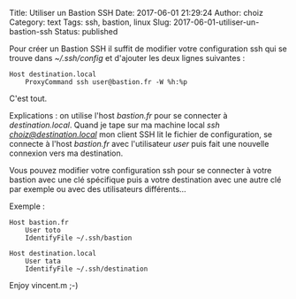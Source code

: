 Title: Utiliser un Bastion SSH
Date: 2017-06-01 21:29:24
Author: choiz
Category: text
Tags: ssh, bastion, linux
Slug: 2017-06-01-utiliser-un-bastion-ssh
Status: published

Pour créer un Bastion SSH il suffit de modifier votre configuration ssh qui se
trouve dans *~/.ssh/config* et d'ajouter les deux lignes suivantes :

```
Host destination.local
    ProxyCommand ssh user@bastion.fr -W %h:%p
```

C'est tout.

Explications : on utilise l'host *bastion.fr* pour se connecter à
*destination.local*. Quand je tape sur ma machine local *ssh
choiz@destination.local* mon client SSH lit le fichier de configuration, se
connecte à l'host *bastion.fr* avec l'utilisateur *user* puis fait une nouvelle
connexion vers ma destination.

Vous pouvez modifier votre configuration ssh pour se connecter à votre bastion
avec une clé spécifique puis a votre destination avec une autre clé par exemple
ou avec des utilisateurs différents…

Exemple :

```
Host bastion.fr
    User toto
    IdentifyFile ~/.ssh/bastion

Host destination.local
    User tata
    IdentifyFile ~/.ssh/destination
```

Enjoy vincent.m ;-)
